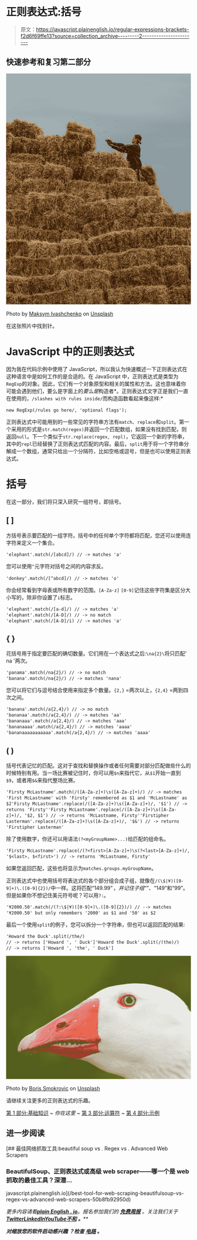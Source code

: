 # 正则表达式:括号

> 原文：<https://javascript.plainenglish.io/regular-expressions-brackets-f2d6f69ffe13?source=collection_archive---------2----------------------->

## 快速参考和复习第二部分

![](img/846fb8c96fa3ca8a26ca4a196a02ccb6.png)

Photo by [Maksym Ivashchenko](https://unsplash.com/@maksymiv?utm_source=medium&utm_medium=referral) on [Unsplash](https://unsplash.com?utm_source=medium&utm_medium=referral)

在这张照片中找到针。

# JavaScript 中的正则表达式

因为我在代码示例中使用了 JavaScript，所以我认为快速概述一下正则表达式在这种语言中是如何工作的是合适的。在 JavaScript 中，正则表达式是类型为`RegExp`的对象。因此，它们有一个对象原型和相关的属性和方法。这也意味着你可能会遇到他们，要么是字面上的*要么是*构造者*。正则表达式文字正是我们一直在使用的，`/slashes with rules inside/`而构造函数看起来像这样:*

```
new RegExp(/rules go here/, 'optional flags');
```

正则表达式中可能用到的一些常见的字符串方法有`match`、`replace`和`split`。第一个采用的形式是`str.match(regex)`并返回一个匹配数组，如果没有找到匹配，则返回`null`。下一个类似于`str.replace(regex, repl)`，它返回一个新的字符串，其中的`repl`已经替换了正则表达式匹配的内容。最后，`split`用于将一个字符串分解成一个数组，通常只给出一个分隔符，比如空格或逗号，但是也可以使用正则表达式。

# 括号

在这一部分，我们将只深入研究一组符号，即括号。

## [ ]

方括号表示要匹配的一组字符。括号中的任何单个字符都将匹配，您还可以使用连字符来定义一个集合。

```
'elephant'.match(/[abcd]/) // -> matches 'a'
```

您可以使用`^`元字符对括号之间的内容求反。

`'donkey'.match(/[^abcd]/) // -> matches 'o'`

你会经常看到字母表或所有数字的范围。`[A-Za-z]` `[0-9]`记住这些字符集是区分大小写的，除非你设置了`i`标志。

```
'elephant'.match(/[a-d]/) // -> matches 'a'
'elephant'.match(/[A-D]/) // -> no match
'elephant'.match(/[A-D]/i) // -> matches 'a'
```

## { }

花括号用于指定要匹配的确切数量。它们用在一个表达式之后:`\na{2}\`将只匹配' na '两次。

```
'panama'.match(/na{2}/) // -> no match
'banana'.match(/na{2}/) // -> matches 'nana'
```

您可以将它们与逗号结合使用来指定多个数量。`{2,}` =两次以上，`{2,4}` =两到四次之间。

```
'banana'.match(/a{2,4}/) // -> no match
'bananaa'.match(/a{2,4}/) // -> matches 'aa'
'bananaaa'.match(/a{2,4}/) // -> matches 'aaa'
'bananaaaa'.match(/a{2,4}/) // -> matches 'aaaa'
'bananaaaaaaaaaaa'.match(/a{2,4}/) // -> matches 'aaaa'
```

## ( )

括号代表记忆的匹配。这对于查找和替换操作或者任何需要对部分匹配做些什么的时候特别有用。当一场比赛被记住时，你可以用`$n`来指代它，从`$1`开始一直到`$9`，或者用`$&`来指代整场比赛。

```
'Firsty McLastname'.match(/([A-Za-z]+)\s([A-Za-z]+)/) // -> matches 'First McLastname' with 'Firsty' remembered as $1 and 'McLastname' as $2'Firsty McLastname'.replace(/([A-Za-z]+)\s([A-Za-z]+)/, '$1') // -> returns 'Firsty''Firsty McLastname'.replace(/([A-Za-z]+)\s([A-Za-z]+)/, '$2, $1') // -> returns 'McLastname, Firsty''Firstipher Lasterman'.replace(/([A-Za-z]+)\s([A-Za-z]+)/, '$&') // -> returns 'Firstipher Lasterman'
```

除了使用数字，你还可以用语法`(?<myGroupName>...)`给匹配的组命名。

```
'Firsty McLastname'.replace(/(?<first>[A-Za-z]+)\s(?<last>[A-Za-z]+)/, '$<last>, $<first>') // -> returns 'McLastname, Firsty'
```

如果您返回匹配，这些也将显示为`matches.groups.myGroupName`。

正则表达式中也使用括号将表达式的各个部分组合成子组，就像在`/(\$|¥)([0-9]+)\.([0-9]{2})/`中一样。这将匹配“$149.99”，并记住子组“$”、“149”和“99”。但是如果你不想记住美元符号呢？可以用`?:`。

```
'¥2000.50'.match(/(?:\$|¥)([0-9]+)\.([0-9]{2})/) // --> matches '¥2000.50' but only remembers '2000' as $1 and '50' as $2
```

最后一个使用`split`的例子，您可以拆分一个字符串，但也可以返回匹配的结果:

```
'Howard the Duck'.split(/the/) 
// -> returns ['Howard ', ' Duck']'Howard the Duck'.split(/(the)/) 
// -> returns ['Howard ', 'the', ' Duck']
```

![](img/8b6e1862ddd2e017cbce71fc5d41c228.png)

Photo by [Boris Smokrovic](https://unsplash.com/@borisworkshop?utm_source=medium&utm_medium=referral) on [Unsplash](https://unsplash.com?utm_source=medium&utm_medium=referral)

请继续关注更多的正则表达式的乐趣。

[第 1 部分:基础知识](https://medium.com/javascript-in-plain-english/regular-expressions-the-basics-2669c069d5f3) ~ *你在这里* ~ [第 3 部分:运算符](https://medium.com/javascript-in-plain-english/regular-expressions-operators-dbc98efaf6a9) ~ [第 4 部分:示例](https://medium.com/@adam.sultanov/regular-expressions-putting-it-all-together-a3fc4ca2923f)

## 进一步阅读

[](/best-tool-for-web-scraping-beautifulsoup-vs-regex-vs-advanced-web-scrapers-50b8fb92950d) [## 最佳网络抓取工具:beautiful soup vs . Regex vs . Advanced Web Scrapers

### BeautifulSoup、正则表达式或高级 web scraper——哪一个是 web 抓取的最佳工具？深潜…

javascript.plainenglish.io](/best-tool-for-web-scraping-beautifulsoup-vs-regex-vs-advanced-web-scrapers-50b8fb92950d) 

*更多内容请看*[***plain English . io***](https://plainenglish.io/)*。报名参加我们的* [***免费周报***](http://newsletter.plainenglish.io/) *。关注我们关于*[***Twitter***](https://twitter.com/inPlainEngHQ)[***LinkedIn***](https://www.linkedin.com/company/inplainenglish/)*[***YouTube***](https://www.youtube.com/channel/UCtipWUghju290NWcn8jhyAw)*[***不和***](https://discord.gg/GtDtUAvyhW) ***。*****

*****对缩放您的软件启动感兴趣*** *？检查* [***电路***](https://circuit.ooo?utm=publication-post-cta) *。***